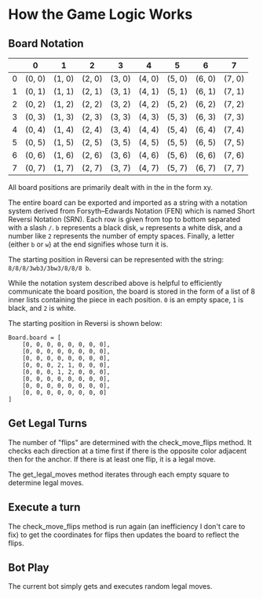 # How the Game Logic Works

## Board Notation

| | 0 | 1 | 2 | 3 | 4 | 5 | 6 | 7 |
| --- | --- | --- | --- | --- | --- | -- | --- | --- |
| 0 | (0, 0) | (1, 0) | (2, 0) | (3, 0) | (4, 0) | (5, 0) | (6, 0) | (7, 0) |
| 1 | (0, 1) | (1, 1) | (2, 1) | (3, 1) | (4, 1) | (5, 1) | (6, 1) | (7, 1) |
| 2 | (0, 2) | (1, 2) | (2, 2) | (3, 2) | (4, 2) | (5, 2) | (6, 2) | (7, 2) |
| 3 | (0, 3) | (1, 3) | (2, 3) | (3, 3) | (4, 3) | (5, 3) | (6, 3) | (7, 3) |
| 4 | (0, 4) | (1, 4) | (2, 4) | (3, 4) | (4, 4) | (5, 4) | (6, 4) | (7, 4) |
| 5 | (0, 5) | (1, 5) | (2, 5) | (3, 5) | (4, 5) | (5, 5) | (6, 5) | (7, 5) |
| 6 | (0, 6) | (1, 6) | (2, 6) | (3, 6) | (4, 6) | (5, 6) | (6, 6) | (7, 6) |
| 7 | (0, 7) | (1, 7) | (2, 7) | (3, 7) | (4, 7) | (5, 7) | (6, 7) | (7, 7) |

All board positions are primarily dealt with in the in the form xy.

The entire board can be exported and imported as a string with a notation system derived from Forsyth–Edwards Notation (FEN) which is named Short Reversi Notation (SRN). Each row is given from top to bottom separated with a slash `/`. `b` represents a black disk, `w` represents a white disk, and a number like `2` represents the number of empty spaces. Finally, a letter (either `b` or `w`) at the end signifies whose turn it is.

The starting position in Reversi can be represented with the string:
`8/8/8/3wb3/3bw3/8/8/8 b`.

While the notation system described above is helpful to efficiently communicate the board position, the board is stored in the form of a list of 8 inner lists containing the piece in each position. `0` is an empty space, `1` is black, and `2` is white.

The starting position in Reversi is shown below:
```
Board.board = [
    [0, 0, 0, 0, 0, 0, 0, 0],
    [0, 0, 0, 0, 0, 0, 0, 0],
    [0, 0, 0, 0, 0, 0, 0, 0],
    [0, 0, 0, 2, 1, 0, 0, 0],
    [0, 0, 0, 1, 2, 0, 0, 0],
    [0, 0, 0, 0, 0, 0, 0, 0],
    [0, 0, 0, 0, 0, 0, 0, 0],
    [0, 0, 0, 0, 0, 0, 0, 0]
]
```

## Get Legal Turns

The number of "flips" are determined with the check_move_flips method. It checks each direction at a time first if there is the opposite color adjacent then for the anchor. If there is at least one flip, it is a legal move.

The get_legal_moves method iterates through each empty square to determine legal moves.

## Execute a turn

The check_move_flips method is run again (an inefficiency I don't care to fix) to get the coordinates for flips then updates the board to reflect the flips.

## Bot Play

The current bot simply gets and executes random legal moves.
